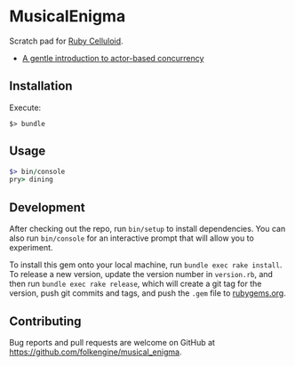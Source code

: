 # MusicalEnigma

Scratch pad for [Ruby Celluloid](https://celluloid.io/).

* [A gentle introduction to actor-based concurrency](https://practicingruby.com/articles/gentle-intro-to-actor-based-concurrency)

## Installation

Execute:

    $> bundle

## Usage

```ruby
$> bin/console
pry> dining
```

## Development

After checking out the repo, run `bin/setup` to install dependencies. You can also run `bin/console` for an interactive prompt that will allow you to experiment.

To install this gem onto your local machine, run `bundle exec rake install`. To release a new version, update the version number in `version.rb`, and then run `bundle exec rake release`, which will create a git tag for the version, push git commits and tags, and push the `.gem` file to [rubygems.org](https://rubygems.org).

## Contributing

Bug reports and pull requests are welcome on GitHub at https://github.com/folkengine/musical_enigma.

